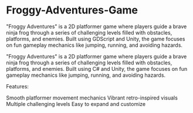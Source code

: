 # Froggy-Adventures-Game
"Froggy Adventures" is a 2D platformer game where players guide a brave ninja frog through a series of challenging levels filled with obstacles, platforms, and enemies. Built using GDScript and Unity, the game focuses on fun gameplay mechanics like jumping, running, and avoiding hazards.

"Froggy Adventures" is a 2D platformer game where players guide a brave ninja frog through a series of challenging levels filled with obstacles, platforms, and enemies. Built using C# and Unity, the game focuses on fun gameplay mechanics like jumping, running, and avoiding hazards.

Features:

  Smooth platformer movement mechanics
  Vibrant retro-inspired visuals
  Multiple challenging levels
  Easy to expand and customize
